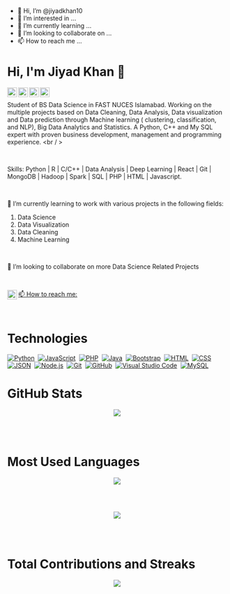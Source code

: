 - 👋 Hi, I’m @jiyadkhan10
- 👀 I’m interested in ...
- 🌱 I’m currently learning ...
- 💞️ I’m looking to collaborate on ...
- 📫 How to reach me ...

<!---
jiyadkhan10/jiyadkhan10 is a ✨ special ✨ repository because its `README.md` (this file) appears on your GitHub profile.
You can click the Preview link to take a look at your changes.
--->

# Hi, I'm Jiyad Khan 👋 
[<img align="left" alt="Jiyad's Twitter" width="22px" src="https://camo.githubusercontent.com/395dda360ae28377b7c3247581a88b20573883519c2be833cb64fbb37dcbcc1a/68747470733a2f2f63646e2e6a7364656c6976722e6e65742f6e706d2f73696d706c652d69636f6e734076332f69636f6e732f747769747465722e737667" data-canonical-src="https://cdn.jsdelivr.net/npm/simple-icons@v3/icons/twitter.svg" style="max-width: 100%;">](https://twitter.com/jiyadkhan_10)

[<img align="left" alt="Jiyad's Linkdein" width="22px" src="https://camo.githubusercontent.com/d659d2bac00c01b42bffbae84bdc121e828b8fecd5b4949ffa2575f5d9e4a371/68747470733a2f2f63646e2e6a7364656c6976722e6e65742f6e706d2f73696d706c652d69636f6e734076332f69636f6e732f6c696e6b6564696e2e737667" data-canonical-src="https://cdn.jsdelivr.net/npm/simple-icons@v3/icons/linkedin.svg" style="max-width: 100%;">](https://www.linkedin.com/in/jiyad-khan-a3775922a/)

[<img align="left" alt="Jiyad's Github" width="22px" src="https://camo.githubusercontent.com/5f5cadad3e06f6dd96c64d4025e219856ae6f923799bc8ea4e628013de25724a/68747470733a2f2f63646e2e6a7364656c6976722e6e65742f6e706d2f73696d706c652d69636f6e734076332f69636f6e732f6769746875622e737667" data-canonical-src="https://cdn.jsdelivr.net/npm/simple-icons@v3/icons/github.svg" style="max-width: 100%;">](https://github.com/jiyadkhan10)

[<img align="left" alt="Jiyad's Facebook" width="22px" src="https://camo.githubusercontent.com/013ab4b8c0a14af1d626b6106c10a4ca83129f9b89d063db25612dcb88740bc5/68747470733a2f2f63646e2e6a7364656c6976722e6e65742f6e706d2f73696d706c652d69636f6e734076332f69636f6e732f66616365626f6f6b2e737667" data-canonical-src="https://cdn.jsdelivr.net/npm/simple-icons@v3/icons/facebook.svg" style="max-width: 100%;">](https://www.facebook.com/jiyad.khan.58/) <br />

Student of BS Data Science in FAST NUCES Islamabad. Working on the multiple projects based on Data Cleaning, Data Analysis, Data visualization and Data prediction through Machine learning ( clustering, classification, and NLP), Big Data Analytics and Statistics. A Python, C++ and My SQL expert with proven business development, management and programming experience. <br / >

<br />

Skills: Python | R | C/C++ | Data Analysis | Deep Learning | React | Git | MongoDB | Hadoop | Spark | SQL | PHP | HTML | Javascript. <br />

<br />

🌱 I’m currently learning to work with various projects in the following fields: <br />

1. Data Science <br />
2. Data Visualization <br />
3. Data Cleaning <br />
4. Machine Learning <br />

<br />

👯 I’m looking to collaborate on more Data Science Related Projects <br />

<br />

[ 📫 How to reach me:   <img align="left" alt="Jiyad's Github" width="22px" src="https://camo.githubusercontent.com/5f5cadad3e06f6dd96c64d4025e219856ae6f923799bc8ea4e628013de25724a/68747470733a2f2f63646e2e6a7364656c6976722e6e65742f6e706d2f73696d706c652d69636f6e734076332f69636f6e732f6769746875622e737667" data-canonical-src="https://cdn.jsdelivr.net/npm/simple-icons@v3/icons/github.svg" style="max-width: 100%;">](https://github.com/jiyadkhan10) <br />

<br />

# Technologies

<p dir="auto"><a target="_blank" rel="noopener noreferrer nofollow" href="https://camo.githubusercontent.com/1d60a65352c961dc0bc3bfcddb926a34787b47ffced9bcadeaea32962297ef5a/68747470733a2f2f696d672e736869656c64732e696f2f62616467652f2d507974686f6e2d3035313232413f7374796c653d666c6174266c6f676f3d707974686f6e"><img src="https://camo.githubusercontent.com/1d60a65352c961dc0bc3bfcddb926a34787b47ffced9bcadeaea32962297ef5a/68747470733a2f2f696d672e736869656c64732e696f2f62616467652f2d507974686f6e2d3035313232413f7374796c653d666c6174266c6f676f3d707974686f6e" alt="Python" data-canonical-src="https://img.shields.io/badge/-Python-05122A?style=flat&amp;logo=python" style="max-width: 100%;"></a>&nbsp;
<a target="_blank" rel="noopener noreferrer nofollow" href="https://camo.githubusercontent.com/6e8ce928be6e5866e27140eb0bb25479b52137d75ee0196e7b67c91038a9abc3/68747470733a2f2f696d672e736869656c64732e696f2f62616467652f2d4a6176615363726970742d3035313232413f7374796c653d666c6174266c6f676f3d6a617661736372697074"><img src="https://camo.githubusercontent.com/6e8ce928be6e5866e27140eb0bb25479b52137d75ee0196e7b67c91038a9abc3/68747470733a2f2f696d672e736869656c64732e696f2f62616467652f2d4a6176615363726970742d3035313232413f7374796c653d666c6174266c6f676f3d6a617661736372697074" alt="JavaScript" data-canonical-src="https://img.shields.io/badge/-JavaScript-05122A?style=flat&amp;logo=javascript" style="max-width: 100%;"></a>&nbsp;
<a target="_blank" rel="noopener noreferrer nofollow" href="https://camo.githubusercontent.com/4323a382aac36515bc98752188a18fc891fbe837a2bfadad70b40273c3f42d3c/68747470733a2f2f696d672e736869656c64732e696f2f62616467652f2d5048502d3035313232413f7374796c653d666c6174266c6f676f3d706870266c6f676f436f6c6f723d373737424234"><img src="https://camo.githubusercontent.com/4323a382aac36515bc98752188a18fc891fbe837a2bfadad70b40273c3f42d3c/68747470733a2f2f696d672e736869656c64732e696f2f62616467652f2d5048502d3035313232413f7374796c653d666c6174266c6f676f3d706870266c6f676f436f6c6f723d373737424234" alt="PHP" data-canonical-src="https://img.shields.io/badge/-PHP-05122A?style=flat&amp;logo=php&amp;logoColor=777BB4" style="max-width: 100%;"></a>&nbsp;
<a target="_blank" rel="noopener noreferrer nofollow" href="https://camo.githubusercontent.com/923eea6a54760c8adc876b3afab4fec69342f619a1428b14d8ae211d2f7801cf/68747470733a2f2f696d672e736869656c64732e696f2f62616467652f2d4a6176612d3035313232413f7374796c653d666c6174266c6f676f3d4a617661266c6f676f436f6c6f723d464641353138"><img src="https://camo.githubusercontent.com/923eea6a54760c8adc876b3afab4fec69342f619a1428b14d8ae211d2f7801cf/68747470733a2f2f696d672e736869656c64732e696f2f62616467652f2d4a6176612d3035313232413f7374796c653d666c6174266c6f676f3d4a617661266c6f676f436f6c6f723d464641353138" alt="Java" data-canonical-src="https://img.shields.io/badge/-Java-05122A?style=flat&amp;logo=Java&amp;logoColor=FFA518" style="max-width: 100%;"></a>&nbsp;
<a target="_blank" rel="noopener noreferrer nofollow" href="https://camo.githubusercontent.com/1a3d592707d940e585ac708278cf93823ccf24115714e2b90d27165c2abac401/68747470733a2f2f696d672e736869656c64732e696f2f62616467652f2d426f6f7473747261702d3035313232413f7374796c653d666c6174266c6f676f3d626f6f747374726170266c6f676f436f6c6f723d353633443743"><img src="https://camo.githubusercontent.com/1a3d592707d940e585ac708278cf93823ccf24115714e2b90d27165c2abac401/68747470733a2f2f696d672e736869656c64732e696f2f62616467652f2d426f6f7473747261702d3035313232413f7374796c653d666c6174266c6f676f3d626f6f747374726170266c6f676f436f6c6f723d353633443743" alt="Bootstrap" data-canonical-src="https://img.shields.io/badge/-Bootstrap-05122A?style=flat&amp;logo=bootstrap&amp;logoColor=563D7C" style="max-width: 100%;"></a>&nbsp;
<a target="_blank" rel="noopener noreferrer nofollow" href="https://camo.githubusercontent.com/c8d13e1c596a6726b1da8475a9299fac133f95ef009083b48be01f975a44987e/68747470733a2f2f696d672e736869656c64732e696f2f62616467652f2d48544d4c2d3035313232413f7374796c653d666c6174266c6f676f3d48544d4c35"><img src="https://camo.githubusercontent.com/c8d13e1c596a6726b1da8475a9299fac133f95ef009083b48be01f975a44987e/68747470733a2f2f696d672e736869656c64732e696f2f62616467652f2d48544d4c2d3035313232413f7374796c653d666c6174266c6f676f3d48544d4c35" alt="HTML" data-canonical-src="https://img.shields.io/badge/-HTML-05122A?style=flat&amp;logo=HTML5" style="max-width: 100%;"></a>&nbsp;
<a target="_blank" rel="noopener noreferrer nofollow" href="https://camo.githubusercontent.com/d738d76484d50c8345c2d01e39364b707285bc7936140858e7909dfe6424efb2/68747470733a2f2f696d672e736869656c64732e696f2f62616467652f2d4353532d3035313232413f7374796c653d666c6174266c6f676f3d43535333266c6f676f436f6c6f723d313537324236"><img src="https://camo.githubusercontent.com/d738d76484d50c8345c2d01e39364b707285bc7936140858e7909dfe6424efb2/68747470733a2f2f696d672e736869656c64732e696f2f62616467652f2d4353532d3035313232413f7374796c653d666c6174266c6f676f3d43535333266c6f676f436f6c6f723d313537324236" alt="CSS" data-canonical-src="https://img.shields.io/badge/-CSS-05122A?style=flat&amp;logo=CSS3&amp;logoColor=1572B6" style="max-width: 100%;"></a>&nbsp;
<a target="_blank" rel="noopener noreferrer nofollow" href="https://camo.githubusercontent.com/3bf3e4a2f096f377462445453b99a085154799298b3788201a8440715aaa6b87/68747470733a2f2f696d672e736869656c64732e696f2f62616467652f2d4a534f4e2d3035313232413f7374796c653d666c6174266c6f676f3d6a736f6e266c6f676f436f6c6f723d303030303030"><img src="https://camo.githubusercontent.com/3bf3e4a2f096f377462445453b99a085154799298b3788201a8440715aaa6b87/68747470733a2f2f696d672e736869656c64732e696f2f62616467652f2d4a534f4e2d3035313232413f7374796c653d666c6174266c6f676f3d6a736f6e266c6f676f436f6c6f723d303030303030" alt="JSON" data-canonical-src="https://img.shields.io/badge/-JSON-05122A?style=flat&amp;logo=json&amp;logoColor=000000" style="max-width: 100%;"></a>&nbsp;
<a target="_blank" rel="noopener noreferrer nofollow" href="https://camo.githubusercontent.com/528ee96695f4af3f9ebb59befc1df8e547045dd0e6fdaa3dc4790302e331c7db/68747470733a2f2f696d672e736869656c64732e696f2f62616467652f2d4e6f64652e6a732d3035313232413f7374796c653d666c6174266c6f676f3d6e6f64652e6a73266c6f676f436f6c6f723d333339393333"><img src="https://camo.githubusercontent.com/528ee96695f4af3f9ebb59befc1df8e547045dd0e6fdaa3dc4790302e331c7db/68747470733a2f2f696d672e736869656c64732e696f2f62616467652f2d4e6f64652e6a732d3035313232413f7374796c653d666c6174266c6f676f3d6e6f64652e6a73266c6f676f436f6c6f723d333339393333" alt="Node.js" data-canonical-src="https://img.shields.io/badge/-Node.js-05122A?style=flat&amp;logo=node.js&amp;logoColor=339933" style="max-width: 100%;"></a>&nbsp;
<a target="_blank" rel="noopener noreferrer nofollow" href="https://camo.githubusercontent.com/2fc774b6f44efd9ac27316c539e0e94f8e524f872dc5b1c3ef60266a598331bc/68747470733a2f2f696d672e736869656c64732e696f2f62616467652f2d4769742d3035313232413f7374796c653d666c6174266c6f676f3d676974"><img src="https://camo.githubusercontent.com/2fc774b6f44efd9ac27316c539e0e94f8e524f872dc5b1c3ef60266a598331bc/68747470733a2f2f696d672e736869656c64732e696f2f62616467652f2d4769742d3035313232413f7374796c653d666c6174266c6f676f3d676974" alt="Git" data-canonical-src="https://img.shields.io/badge/-Git-05122A?style=flat&amp;logo=git" style="max-width: 100%;"></a>&nbsp;
<a target="_blank" rel="noopener noreferrer nofollow" href="https://camo.githubusercontent.com/202a58d250ff1d21ee70433e0070b55f8fed747f8883c1750742aa791b1ad871/68747470733a2f2f696d672e736869656c64732e696f2f62616467652f2d4769744875622d3035313232413f7374796c653d666c6174266c6f676f3d676974687562"><img src="https://camo.githubusercontent.com/202a58d250ff1d21ee70433e0070b55f8fed747f8883c1750742aa791b1ad871/68747470733a2f2f696d672e736869656c64732e696f2f62616467652f2d4769744875622d3035313232413f7374796c653d666c6174266c6f676f3d676974687562" alt="GitHub" data-canonical-src="https://img.shields.io/badge/-GitHub-05122A?style=flat&amp;logo=github" style="max-width: 100%;"></a>&nbsp;
<a target="_blank" rel="noopener noreferrer nofollow" href="https://camo.githubusercontent.com/1ca4fca85fcdf590edd7002c02ded299502daa79309d0656859b69d55a1c1fa9/68747470733a2f2f696d672e736869656c64732e696f2f62616467652f2d56697375616c25323053747564696f253230436f64652d3035313232413f7374796c653d666c6174266c6f676f3d76697375616c2d73747564696f2d636f6465266c6f676f436f6c6f723d303037414343"><img src="https://camo.githubusercontent.com/1ca4fca85fcdf590edd7002c02ded299502daa79309d0656859b69d55a1c1fa9/68747470733a2f2f696d672e736869656c64732e696f2f62616467652f2d56697375616c25323053747564696f253230436f64652d3035313232413f7374796c653d666c6174266c6f676f3d76697375616c2d73747564696f2d636f6465266c6f676f436f6c6f723d303037414343" alt="Visual Studio Code" data-canonical-src="https://img.shields.io/badge/-Visual%20Studio%20Code-05122A?style=flat&amp;logo=visual-studio-code&amp;logoColor=007ACC" style="max-width: 100%;"></a>&nbsp;
<a target="_blank" rel="noopener noreferrer nofollow" href="https://camo.githubusercontent.com/aaeabb2907f9a825f4f029439805f9efcf9726258a1a3dfc96e029a4223a22f4/68747470733a2f2f696d672e736869656c64732e696f2f62616467652f2d4d7953514c2d3035313232413f7374796c653d666c6174266c6f676f3d6d7973716c266c6f676f436f6c6f723d343437394131"><img src="https://camo.githubusercontent.com/aaeabb2907f9a825f4f029439805f9efcf9726258a1a3dfc96e029a4223a22f4/68747470733a2f2f696d672e736869656c64732e696f2f62616467652f2d4d7953514c2d3035313232413f7374796c653d666c6174266c6f676f3d6d7973716c266c6f676f436f6c6f723d343437394131" alt="MySQL" data-canonical-src="https://img.shields.io/badge/-MySQL-05122A?style=flat&amp;logo=mysql&amp;logoColor=4479A1" style="max-width: 100%;"></a>&nbsp;</p>

# GitHub Stats
<p align="center"><img src="https://github-readme-stats.vercel.app/api?username=jiyadkhan10&show_icons=true&theme=dark"/> </p> <br />

<br />

# Most Used Languages
<p align="center"><img src="https://github-readme-stats.vercel.app/api/top-langs?username=jiyadkhan10&theme=dark"> </p> <br />

<br />

<p align="center"> <img src="https://github-readme-stats.vercel.app/api/top-langs?username=jiyadkhan10&layout=compact&theme=dark"/> </p> <br />

<br />

# Total Contributions and Streaks
<p align="center"> <img src="https://github-readme-streak-stats.herokuapp.com/?user=jiyadkhan10&theme=dark"/> </p> <br />

<br />

 


